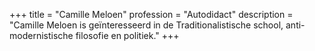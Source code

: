 +++
title       = "Camille Meloen"
profession  = "Autodidact"
description = "Camille Meloen is geïnteresseerd in de Traditionalistische school, anti-modernistische filosofie en politiek."
+++
